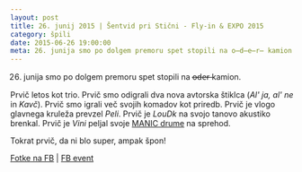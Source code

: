 ```yaml
---
layout: post
title: 26. junij 2015 | Šentvid pri Stični - Fly-in & EXPO 2015
category: špili
date: 2015-06-26 19:00:00
meta: 26. junija smo po dolgem premoru spet stopili na o̶d̶e̶r̶ kamion.
---
```


26. junija smo po dolgem premoru spet stopili na o̶d̶e̶r̶ kamion.

Prvič letos kot trio.
Prvič smo odigrali dva nova avtorska štiklca (_Al' ja, al' ne_ in _Kavč_).
Prvič smo igrali več svojih komadov kot priredb.
Prvič je vlogo glavnega kruleža prevzel *Peli*.
Prvič je *LouDk* na svojo tanovo akustiko brenkal.
Prvič je *Vini* peljal svoje [MANIC drume](http://www.manicdrum.com) na sprehod.

Tokrat prvič, da ni blo super, ampak špon!

[Fotke na FB](https://www.facebook.com/media/set/?set=a.854104317960805.1073741829.165216820182895&type=3) | [FB event](https://www.facebook.com/events/447772538718657/)